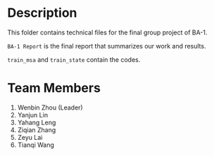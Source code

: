 # Description

This folder contains technical files for the final group project of BA-1.

```BA-1 Report``` is the final report that summarizes our work and results.

```train_msa``` and ```train_state``` contain the codes.

# Team Members

1. Wenbin Zhou (Leader)
2. Yanjun Lin
3. Yahang Leng
4. Ziqian Zhang
5. Zeyu Lai
6. Tianqi Wang
